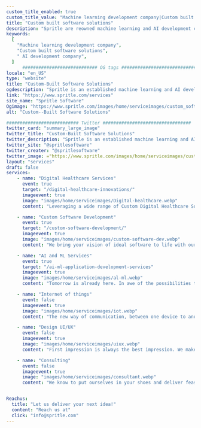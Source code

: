 ```yaml
---
custom_title_enabled: true
custom_title_value: "Machine learning development company|Custom built software solutions"
title: "Custom built software solutions"
description: "Spritle are reowned machine learning and AI development company that focus on custom built software applications which helps in reshaping the future of your business."
keywords:
  [
    "Machine learning development company",
    "Custom built software solutions",
    " AI development company",
  ]
      ############################ OG tags #################################
locale: "en_US"
type: "website"
title: "Custom-Built Software Solutions" 
ogdescription: "Spritle is an established machine learning and AI development company that focuses on custom-built software applications that help in reshaping the future of your business."
link: "https://www.spritle.com/services" 
site_name: "Spritle Software"
Ogimage: "https://www.spritle.com/images/home/serviceimages/custom_software.svg"
alt: "Custom--Built Software Solutions"

########################### Twitter #################################
twitter_card: "summary_large_image"
twitter_title: "Custom-Built Software Solutions" 
twitter_description: "Spritle is an established machine learning and AI development company that focuses on custom-built software applications that help in reshaping the future of your business." 
twitter_site: "@spritlesoftware"
twitter_creater: "@spritlesoftware"
twitter_image: ="https://www.spritle.com/images/home/serviceimages/custom_software.svg" 
layout: "services"
draft: false
services:
    - name: "Digital Healthcare Services"
      event: true
      target: "/digital-healthcare-innovations/"
      imageevent: true
      image: "images/home/serviceimages/Digital-healthcare.webp"
      content: "Leveraging a wide range of Custom Digital Healthcare Software Development for better tomorrow..."

    - name: "Custom Software Development"
      event: true
      target: "/custom-software-development/"
      imageevent: true
      image: "images/home/serviceimages/custom-software-dev.webp"
      content: "We bring your vision of ideal software to life with our potential Development team in place..."

    - name: "AI and ML Services"
      event: true
      target: "/ai-ml-application-development-services"
      imageevent: true
      image: "images/home/serviceimages/al-ml.webp"
      content: "Tomorrow is already here. In awe of the possibilities the future has to offer excited us to contribute more..."

    - name: "Internet of things"
      event: false
      imageevent: true
      image: "images/home/serviceimages/iot.webp"
      content: "The new way of communication, between one device to another over internet. Travelling towards a better experience..."

    - name: "Design UI/UX"
      event: false
      imageevent: true
      image: "images/home/serviceimages/uiux.webp"
      content: "First impression is always the best impression. We make apps that you can’t refuse to use..."

    - name: "Consulting"
      event: false
      imageevent: true
      image: "images/home/serviceimages/consultant.webp"
      content: "We know to put ourselves in your shoes and deliver feasible solutions that help you boost your business..."


Reachus:
  title: "Let us deliver your next idea!"
  content: "Reach us at"
  click: "info@spritle.com"
---
```

